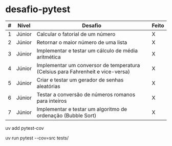 # desafio-pytest

| # | Nível  | Desafio                                                                        | Feito |
| - | ------- | ------------------------------------------------------------------------------ | ----- |
| 1 | Júnior | Calcular o fatorial de um número                                              | X     |
| 2 | Júnior | Retornar o maior número de uma lista                                          | X     |
| 3 | Júnior | Implementar e testar um cálculo de média aritmética                         | X     |
| 4 | Júnior | Implementar um conversor de temperatura (Celsius para Fahrenheit e vice-versa) | X     |
| 5 | Júnior | Criar e testar um gerador de senhas aleatórias                                | X     |
| 6 | Júnior | Testar a conversão de números romanos para inteiros                          | X     |
| 7 | Júnior | Implementar e testar um algoritmo de ordenação (Bubble Sort)                 | X     |

uv add pytest-cov

uv run pytest --cov=src tests/
